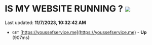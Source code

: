 # IS MY WEBSITE RUNNING ? [![](https://img.shields.io/static/v1?label=Sponsor&message=%E2%9D%A4&logo=GitHub&color=%23fe8e86)](https://github.com/sponsors/<username>)

Last updated: **11/7/2023, 10:32:42 AM**

- `GET` [https://youssefservice.me](https://youssefservice.me) - **Up** (907ms)
